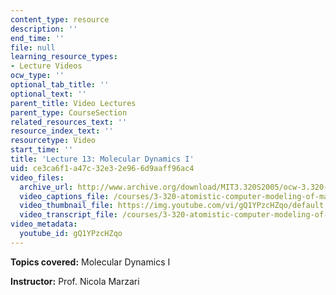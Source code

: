 ```yaml
---
content_type: resource
description: ''
end_time: ''
file: null
learning_resource_types:
- Lecture Videos
ocw_type: ''
optional_tab_title: ''
optional_text: ''
parent_title: Video Lectures
parent_type: CourseSection
related_resources_text: ''
resource_index_text: ''
resourcetype: Video
start_time: ''
title: 'Lecture 13: Molecular Dynamics I'
uid: ce3ca6f1-a47c-32e3-2e96-6d9aaff96ac4
video_files:
  archive_url: http://www.archive.org/download/MIT3.320S2005/ocw-3.320-lec-10-17mar05-220k.mp4
  video_captions_file: /courses/3-320-atomistic-computer-modeling-of-materials-sma-5107-spring-2005/e996f53aaa8350428b19b70c0104fcef_gQ1YPzcHZqo.vtt
  video_thumbnail_file: https://img.youtube.com/vi/gQ1YPzcHZqo/default.jpg
  video_transcript_file: /courses/3-320-atomistic-computer-modeling-of-materials-sma-5107-spring-2005/3185c58a4ccf32ece7392f97bfadf689_gQ1YPzcHZqo.pdf
video_metadata:
  youtube_id: gQ1YPzcHZqo
---
```


**Topics covered:** Molecular Dynamics I

**Instructor:** Prof. Nicola Marzari



